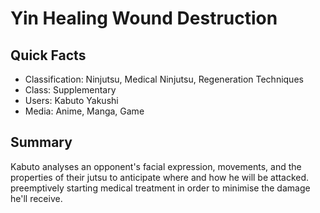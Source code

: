 # Yin Healing Wound Destruction

## Quick Facts
- Classification: Ninjutsu, Medical Ninjutsu, Regeneration Techniques
- Class: Supplementary
- Users: Kabuto Yakushi
- Media: Anime, Manga, Game

## Summary
Kabuto analyses an opponent's facial expression, movements, and the properties of their jutsu to anticipate where and how he will be attacked. preemptively starting medical treatment in order to minimise the damage he'll receive.
